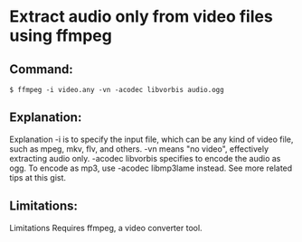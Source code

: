 # Extract audio only from video files using ffmpeg

## Command:
```
$ ffmpeg -i video.any -vn -acodec libvorbis audio.ogg
```

## Explanation:
Explanation
-i is to specify the input file, which can be any kind of video file, such as mpeg, mkv, flv, and others.
-vn means "no video", effectively extracting audio only.
-acodec libvorbis specifies to encode the audio as ogg. To encode as mp3, use -acodec libmp3lame instead.
See more related tips at this gist.

## Limitations:
Limitations
Requires ffmpeg, a video converter tool.

